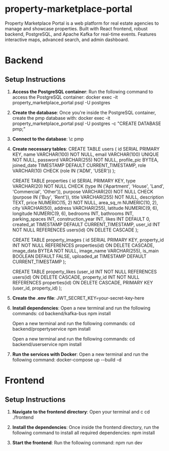 # property-marketplace-portal

Property Marketplace Portal is a web platform for real estate agencies to manage and showcase properties. Built with React frontend, robust backend, PostgreSQL, and Apache Kafka for real-time events. Features interactive maps, advanced search, and admin dashboard.

# Backend

## Setup Instructions

1. **Access the PostgreSQL container**:
   Run the following command to access the PostgreSQL container:
   docker exec -it property_marketplace_portal psql -U postgres

2. **Create the database**:
    Once you're inside the PostgreSQL container, create the pmp database with:
    docker exec -it property_marketplace_portal psql -U postgres -c "CREATE DATABASE pmp;"

3. **Connect to the database**:
    \c pmp

4. **Create necessary tables**:
    CREATE TABLE users ( id SERIAL PRIMARY KEY, name VARCHAR(100) NOT NULL, email VARCHAR(100) UNIQUE NOT NULL, password VARCHAR(255) NOT NULL, profile_pic BYTEA, joined_date TIMESTAMP DEFAULT CURRENT_TIMESTAMP, role VARCHAR(10) CHECK (role IN ('ADM', 'USER')) );

    CREATE TABLE properties ( id SERIAL PRIMARY KEY, type VARCHAR(20) NOT NULL CHECK (type IN ('Apartment', 'House', 'Land', 'Commercial', 'Other')), purpose VARCHAR(20) NOT NULL CHECK (purpose IN ('Buy', 'Rent')), title VARCHAR(255) NOT NULL, description TEXT, price NUMERIC(15, 2) NOT NULL, area_sq_m NUMERIC(10, 2), city VARCHAR(50), address VARCHAR(255), latitude NUMERIC(9, 6), longitude NUMERIC(9, 6), bedrooms INT, bathrooms INT, parking_spaces INT, construction_year INT, likes INT DEFAULT 0, created_at TIMESTAMP DEFAULT CURRENT_TIMESTAMP, user_id INT NOT NULL REFERENCES users(id) ON DELETE CASCADE );

    CREATE TABLE property_images ( id SERIAL PRIMARY KEY, property_id INT NOT NULL REFERENCES properties(id) ON DELETE CASCADE, image_data BYTEA NOT NULL, image_name VARCHAR(255), is_main BOOLEAN DEFAULT FALSE, uploaded_at TIMESTAMP DEFAULT CURRENT_TIMESTAMP );

    CREATE TABLE property_likes (user_id INT NOT NULL REFERENCES users(id) ON DELETE CASCADE, property_id INT NOT NULL REFERENCES properties(id) ON DELETE CASCADE, PRIMARY KEY (user_id, property_id) );

5. **Create the .env file**:
    JWT_SECRET_KEY=your-secret-key-here

6. **Install dependencies**:
    Open a new terminal and run the following commands:
    cd backend/kafka-bus
    npm install

    Open a new terminal and run the following commands:
    cd backend/propertyservice
    npm install

    Open a new terminal and run the following commands:
    cd backend/userservice
    npm install

7. **Run the services with Docker**:
    Open a new terminal and run the following command:
    docker-compose up --build -d


# Frontend

## Setup Instructions

1. **Navigate to the frontend directory**:
   Open your terminal and c
   cd ./frontend

2. **Install the dependencies**:
    Once inside the frontend directory, run the following command to install all required dependencies:
    npm install

3. **Start the frontend**:
    Run the following command:
    npm run dev
